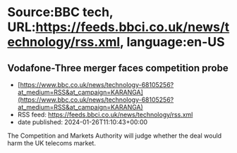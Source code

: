 # Source:BBC tech, URL:https://feeds.bbci.co.uk/news/technology/rss.xml, language:en-US

## Vodafone-Three merger faces competition probe
 - [https://www.bbc.co.uk/news/technology-68105256?at_medium=RSS&at_campaign=KARANGA](https://www.bbc.co.uk/news/technology-68105256?at_medium=RSS&at_campaign=KARANGA)
 - RSS feed: https://feeds.bbci.co.uk/news/technology/rss.xml
 - date published: 2024-01-26T11:10:43+00:00

The Competition and Markets Authority will judge whether the deal would harm the UK telecoms market.


